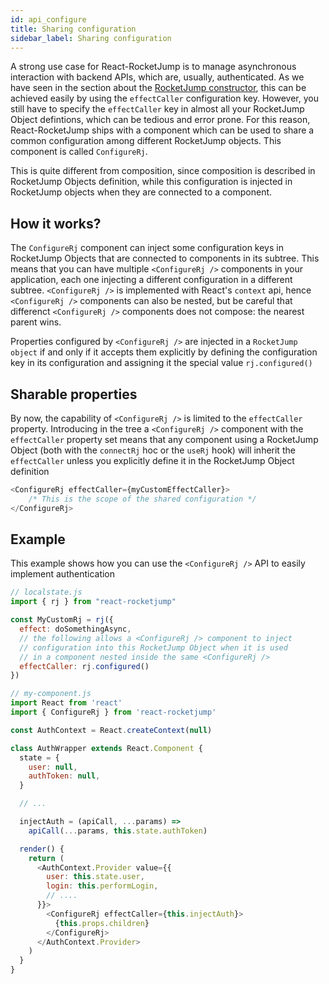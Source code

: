 ```yaml
---
id: api_configure
title: Sharing configuration
sidebar_label: Sharing configuration
---
```


A strong use case for React-RocketJump is to manage asynchronous interaction with backend APIs, which are, usually, authenticated. As we have seen in the section about the [RocketJump constructor](api_rj.md), this can be achieved easily by using the `effectCaller` configuration key. However, you still have to specify the `effectCaller` key in almost all your RocketJump Object defintions, which can be tedious and error prone. For this reason, React-RocketJump ships with a component which can be used to share a common configuration among different RocketJump objects. This component is called `ConfigureRj`.

This is quite different from composition, since composition is described in RocketJump Objects definition, while this configuration is injected in RocketJump objects when they are connected to a component.

## How it works?
The `ConfigureRj` component can inject some configuration keys in RocketJump Objects that are connected to components in its subtree. This means that you can have multiple `<ConfigureRj />` components in your application, each one injecting a different configuration in a different subtree. `<ConfigureRj />` is implemented with React's `context` api, hence `<ConfigureRj />` components can also be nested, but be careful that differenct `<ConfigureRj />` components does not compose: the nearest parent wins. 

Properties configured by `<ConfigureRj />` are injected in a `RocketJump object` if and only if it accepts them explicitly by defining the configuration key in its configuration and assigning it the special value `rj.configured()`

## Sharable properties
By now, the capability of `<ConfigureRj />` is limited to the `effectCaller` property. Introducing in the tree a `<ConfigureRj />` component with the `effectCaller` property set means that any component using a RocketJump Object (both with the `connectRj` hoc or the `useRj` hook) will inherit the `effectCaller` unless you explicitly define it in the RocketJump Object definition

```js
<ConfigureRj effectCaller={myCustomEffectCaller}>
    /* This is the scope of the shared configuration */
</ConfigureRj>
```

## Example
This example shows how you can use the `<ConfigureRj />` API to easily implement authentication

```js
// localstate.js
import { rj } from "react-rocketjump"

const MyCustomRj = rj({
  effect: doSomethingAsync,
  // the following allows a <ConfigureRj /> component to inject
  // configuration into this RocketJump Object when it is used
  // in a component nested inside the same <ConfigureRj /> 
  effectCaller: rj.configured()
})

// my-component.js
import React from 'react'
import { ConfigureRj } from 'react-rocketjump'

const AuthContext = React.createContext(null)

class AuthWrapper extends React.Component {
  state = {
    user: null,
    authToken: null,
  }

  // ...

  injectAuth = (apiCall, ...params) =>
    apiCall(...params, this.state.authToken)

  render() {
    return (
      <AuthContext.Provider value={{
        user: this.state.user,
        login: this.performLogin,
        // ....
      }}>
        <ConfigureRj effectCaller={this.injectAuth}>
          {this.props.children}
        </ConfigureRj>
      </AuthContext.Provider>
    )
  }
}
```